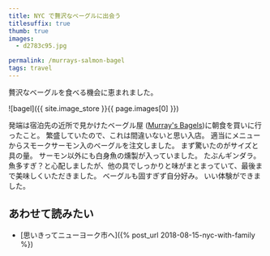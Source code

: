 ```yaml
---
title: NYC で贅沢なベーグルに出会う
titlesuffix: true
thumb: true
images:
  - d2783c95.jpg

permalink: /murrays-salmon-bagel
tags: travel
---
```


贅沢なベーグルを食べる機会に恵まれました。

![bagel]({{ site.image_store }}{{ page.images[0] }})

発端は宿泊先の近所で見かけたベーグル屋 ([Murray's Bagels](http://www.murraysbagels.com))に朝食を買いに行ったこと。
繁盛していたので、これは間違いないと思い入店。
適当にメニューからスモークサーモン入のベーグルを注文しました。
まず驚いたのがサイズと具の量。
サーモン以外にも白身魚の燻製が入っていました。
たぶんギンダラ。
魚多すぎ？と心配しましたが、他の具でしっかりと味がまとまっていて、最後まで美味しくいただきました。
ベーグルも固すぎず自分好み。
いい体験ができました。

## あわせて読みたい

- [思いきってニューヨーク市へ]({% post_url 2018-08-15-nyc-with-family %})
